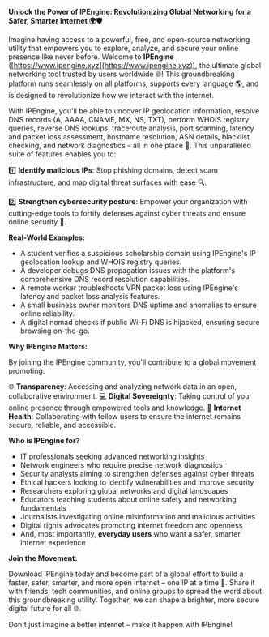 **Unlock the Power of IPEngine: Revolutionizing Global Networking for a Safer, Smarter Internet 🌍🛡️**

Imagine having access to a powerful, free, and open-source networking utility that empowers you to explore, analyze, and secure your online presence like never before. Welcome to **IPEngine** ([https://www.ipengine.xyz](https://www.ipengine.xyz)), the ultimate global networking tool trusted by users worldwide 🌐! This groundbreaking platform runs seamlessly on all platforms, supports every language 🌎, and is designed to revolutionize how we interact with the internet.

With IPEngine, you'll be able to uncover IP geolocation information, resolve DNS records (A, AAAA, CNAME, MX, NS, TXT), perform WHOIS registry queries, reverse DNS lookups, traceroute analysis, port scanning, latency and packet loss assessment, hostname resolution, ASN details, blacklist checking, and network diagnostics – all in one place 📡. This unparalleled suite of features enables you to:

1️⃣ **Identify malicious IPs**: Stop phishing domains, detect scam infrastructure, and map digital threat surfaces with ease 🔍.

2️⃣ **Strengthen cybersecurity posture**: Empower your organization with cutting-edge tools to fortify defenses against cyber threats and ensure online security 🚀.

**Real-World Examples:**

* A student verifies a suspicious scholarship domain using IPEngine's IP geolocation lookup and WHOIS registry queries.
* A developer debugs DNS propagation issues with the platform's comprehensive DNS record resolution capabilities.
* A remote worker troubleshoots VPN packet loss using IPEngine's latency and packet loss analysis features.
* A small business owner monitors DNS uptime and anomalies to ensure online reliability.
* A digital nomad checks if public Wi-Fi DNS is hijacked, ensuring secure browsing on-the-go.

**Why IPEngine Matters:**

By joining the IPEngine community, you'll contribute to a global movement promoting:

🌐 **Transparency**: Accessing and analyzing network data in an open, collaborative environment.
💻 **Digital Sovereignty**: Taking control of your online presence through empowered tools and knowledge.
📡 **Internet Health**: Collaborating with fellow users to ensure the internet remains secure, reliable, and accessible.

**Who is IPEngine for?**

* IT professionals seeking advanced networking insights
* Network engineers who require precise network diagnostics
* Security analysts aiming to strengthen defenses against cyber threats
* Ethical hackers looking to identify vulnerabilities and improve security
* Researchers exploring global networks and digital landscapes
* Educators teaching students about online safety and networking fundamentals
* Journalists investigating online misinformation and malicious activities
* Digital rights advocates promoting internet freedom and openness
* And, most importantly, **everyday users** who want a safer, smarter internet experience

**Join the Movement:**

Download IPEngine today and become part of a global effort to build a faster, safer, smarter, and more open internet – one IP at a time 🚀. Share it with friends, tech communities, and online groups to spread the word about this groundbreaking utility. Together, we can shape a brighter, more secure digital future for all 🌐.

Don't just imagine a better internet – make it happen with IPEngine!